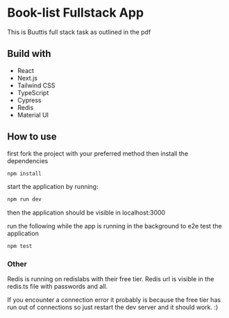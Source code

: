 # Book-list Fullstack App

This is Buuttis full stack task as outlined in the pdf

## Build with
- React
- Next.js
- Tailwind CSS
- TypeScript
- Cypress
- Redis
- Material UI

## How to use
first fork the project with your preferred method
then install the dependencies

```bash
npm install
```
start the application by running:

```bash
npm run dev
```
then the application should be visible in localhost:3000

run the following while the app is running in the background to e2e test the application
```bash
npm test
```

### Other
Redis is running on redislabs with their free tier. Redis url is visible in the redis.ts file with passwords and all.

If you encounter a connection error it probably is because the free tier has run out of connections so just restart the dev server and it should work. :)
